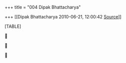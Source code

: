 +++
title = "004 Dipak Bhattacharya"

+++
[[Dipak Bhattacharya	2010-06-21, 12:00:42 [Source](https://groups.google.com/g/bvparishat/c/odfUFK7Vnlo)]]



[TABLE]







